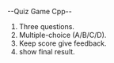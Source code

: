 --Quiz Game Cpp--
1. Three questions.
2. Multiple-choice (A/B/C/D).
3. Keep score give feedback.
4. show final result.
